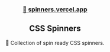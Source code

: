 <div align="center">
    <h3>
        <a href="https://spinners.vercel.app/">🚀 spinners.vercel.app</a>
    </h3>
    <h2>CSS Spinners</h2>
    <p>💫 Collection of spin ready CSS spinners.</p>
</div>